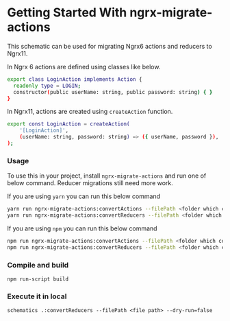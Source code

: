 # Getting Started With ngrx-migrate-actions

This schematic can be used for migrating Ngrx6 actions and reducers to Ngrx11.

In Ngrx 6 actions are defined using classes like below.
```bash
export class LoginAction implements Action {
  readonly type = LOGIN;
  constructor(public userName: string, public password: string) { }
}
```

In Ngrx11, actions are created using `createAction` function.
```bash
export const LoginAction = createAction(
    '[LoginAction]',
    (userName: string, password: string) => ({ userName, password }),
);
```

### Usage

To use this in your project, install `ngrx-migrate-actions` and run one of below command. Reducer migrations still need more work.

If you are using `yarn` you can run this below command
```bash
yarn run ngrx-migrate-actions:convertActions --filePath <folder which contains action files>
yarn run ngrx-migrate-actions:convertReducers --filePath <folder which contains reducer files>
```

If you are using `npm` you can run this below command
```bash
npm run ngrx-migrate-actions:convertActions --filePath <folder which contains action files>
npm run ngrx-migrate-actions:convertReducers --filePath <folder which contains reducer files>
```

### Compile and build

```
npm run-script build
```

### Execute it in local

```
schematics .:convertReducers --filePath <file path> --dry-run=false
```